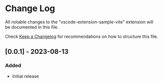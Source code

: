# Change Log

All notable changes to the "vscode-extension-sample-vite" extension will be documented in this file.

Check [Keep a Changelog](http://keepachangelog.com/) for recommendations on how to structure this file.

## [0.0.1] - 2023-08-13

### Added

- Initial release